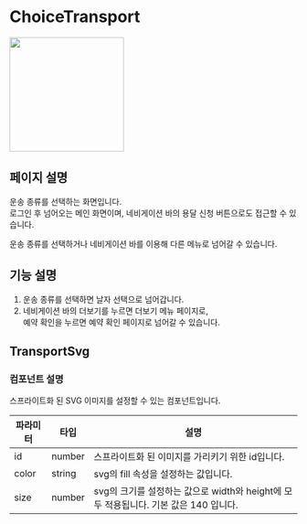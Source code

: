 # ChoiceTransport

<img width="200" src="https://github.com/softeerbootcamp-3rd/Team4-HansalChai/assets/37495809/49135280-c6a9-499c-a86a-24c8f0c15c71">

## 페이지 설명
운송 종류를 선택하는 화면입니다.<br/>
로그인 후 넘어오는 메인 화면이며, 네비게이션 바의 용달 신청 버튼으로도 접근할 수 있습니다.

운송 종류를 선택하거나 네비게이션 바를 이용해 다른 메뉴로 넘어갈 수 있습니다.

## 기능 설명
1. 운송 종류를 선택하면 날자 선택으로 넘어갑니다.
2. 네비게이션 바의 더보기를 누르면 더보기 메뉴 페이지로,<br/>예약 확인을 누르면 예약 확인 페이지로 넘어갈 수 있습니다.


## TransportSvg

### 컴포넌트 설명
스프라이트화 된 SVG 이미지를 설정할 수 있는 컴포넌트입니다.

| 파라미터 | 타입 | 설명 |
|-------|-----|-----|
| id | number | 스프라이트화 된 이미지를 가리키기 위한 id입니다. |
| color | string | svg의 fill 속성을 설정하는 값입니다. |
| size | number | svg의 크기를 설정하는 값으로 width와 height에 모두 적용됩니다. 기본 값은 140 입니다. |
